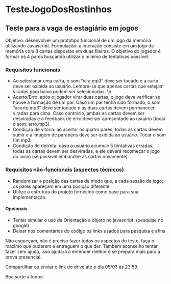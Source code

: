 # TesteJogoDosRostinhos
## Teste para a vaga de estagiário em jogos

Objetivo: desenvolver um protótipo funcional de um jogo da memória utilizando Javascript. 
Formulação: a interação consiste em um jogo da memória com 8 cartas dispostas em duas fileiras. O objetivo do jogador é formar os 4 pares buscando utilizar o mínimo de tentativas possível. 

### Requisitos funcionais 
* Ao selecionar uma carta, o som “vira.mp3” deve ser tocado e a carta deve ser exibida ao usuário. Lembre-se que apenas cartas que estejam viradas para baixo podem ser selecionadas. \n
* Acerto/Erro: após o jogador virar duas cartas, o jogo deve verificar se houve a formação de um par. Caso um par tenha sido formado, o som “acerto.mp3” deve ser tocado e as duas cartas devem permanecer viradas para cima. Caso contrário, ambas as cartas devem ser desviradas e o feedback de erro deve ser apresentado ao usuário (tocar o som: erro.mp3). 
* Condição de vitória: ao acertar os quatro pares, todas as cartas devem sumir e a imagem de parabéns deve ser exibida ao usuário. Tocar o som fim.mp3. 
* Condição de derrota: caso o usuário acumule 5 tentativas erradas, todas as cartas devem ser desviradas, e ele deverá recomeçar o jogo do início (se possivel embaralhe as cartas novamente). 

### Requisitos não-funcionais (aspectos técnicos) 
* Randomizar a posição das cartas de modo que, a cada sessão de jogo, os pares apareçam em uma posição diferente. 
* Utilize a estrutura do projeto fornecido como base para sua implementação. 

#### Opcionais
* Tentar simular o uso de Orientação a objeto no javascript. (pesquise no google)
* Deixar nos comentários do código os links usados para pesquisa e afins

Não esqueçam, não é preciso fazer todos os aspectos do teste, faça o máximo que puderem e entreguem o que der. Também aconselho tentar fazer sem ajuda, isso ajudará a entender melhor e se prepara mais para a prova presencial.

Compartilhar ou enviar o link do drive até o dia 05/03 às 23:59.



Boa sorte a todos!


